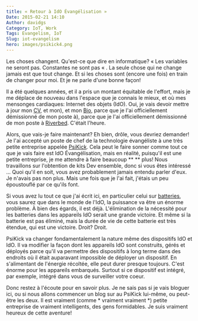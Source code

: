 ```yaml
---
title: « Retour à IdO Évangélisation »
Date: 2015-02-21 14:10
Author: davidgs
Category: IoT, Work
Tags: Evangelism, IoT
Slug: iot-evangelism
hero: images/psikick4.png
---
```


Les choses changent. Qu'est-ce que dire en informatique? « Les variables ne seront pas. Constantes ne sont pas « . La seule chose qui ne change jamais est que tout change. Et si les choses sont (encore une fois) en train de changer pour moi. Et je ne parle d'une bonne façon!

Il a été quelques années, et il a pris un montant équitable de l'effort, mais je me déplace de nouveau dans l'espace que je connais le mieux, et où mes mensonges cardiaques: Internet des objets (IdO). Oui, je vais devoir mettre à jour mon [CV](/#experiences), et mon), et mon [Bio](/#about), parce que je l'ai officiellement démissionné de mon poste à), parce que je l'ai officiellement démissionné de mon poste à [Riverbed](http://riverbed.com/). C'était l'heure.

Alors, que vais-je faire maintenant? Eh bien, drôle, vous devriez demander! Je l'ai accepté un poste de chef de la technologie évangéliste à une très petite entreprise appelée [PsiKick](http://www.psikick.com/). Cela peut le faire sonner comme tout ce que je vais faire est IdO Évangélisation, mais en réalité, puisqu'il est une petite entreprise, je me attendre à faire beaucoup ** ** plus! Nous travaillons sur l'obtention de kits Dev ensemble, donc si vous êtes intéressé ... Quoi qu'il en soit, vous avez probablement jamais entendu parler d'eux. Je n'avais pas non plus. Mais une fois que je l'ai fait, j'étais un peu époustouflé par ce qu'ils font.

Si vous avez lu tout ce que j'ai écrit ici, en particulier celui sur [batteries](/posts/category/iot/minor-iot-calculations), vous saurez que dans le monde de l'IdO, la puissance va être un énorme problème. À bien des égards, il est déjà. L'élimination de la nécessité pour les batteries dans les appareils IdO serait une grande victoire. Et même si la batterie est pas éliminé, mais la durée de vie de cette batterie est très étendue, qui est une victoire. Droit? Droit.

PsiKick va changer fondamentalement la nature même des dispositifs IdO et IdO. Il va modifier la façon dont les appareils IdO sont construits, gérés et déployés parce qu'il va permettre des dispositifs à long terme dans des endroits où il était auparavant impossible de déployer un dispositif. En s'alimentant de l'énergie récoltée, elle peut durer presque toujours. C'est énorme pour les appareils embarqués. Surtout si ce dispositif est intégré, par exemple, intégré dans vous de surveiller votre coeur.

Donc restez à l'écoute pour en savoir plus. Je ne sais pas si je vais bloguer ici, ou si nous allons commencer un blog sur au PsiKick lui-même, ou peut-être les deux. Il est vraiment (comme * vraiment vraiment *) petite entreprise de vraiment intelligents, des gens formidables. Je suis vraiment heureux de cette aventure!

